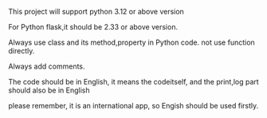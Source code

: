 
This project will support python 3.12 or above version

For Python flask,it should be 2.33 or above version.

Always use class and its method,property in Python code. not use function directly.

Always add comments.

The code should be in English, it means the codeitself, and the print,log part should also be in English

please remember, it is an international app, so Engish should be used firstly.
